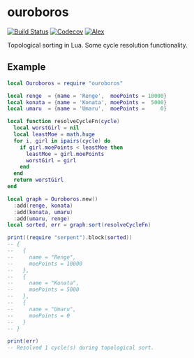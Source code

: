 ouroboros
=========

[![Build Status](https://travis-ci.org/oniietzschan/ouroboros.svg?branch=master)](https://travis-ci.org/oniietzschan/ouroboros)
[![Codecov](https://codecov.io/gh/oniietzschan/ouroboros/branch/master/graph/badge.svg)](https://codecov.io/gh/oniietzschan/ouroboros)
[![Alex](https://img.shields.io/badge/alex-never_racist-brightgreen.svg)](http://alexjs.com/)

Topological sorting in Lua. Some cycle resolution functionality.

Example
-------

```lua
local Ouroboros = require "ouroboros"

local renge  = {name = 'Renge',  moePoints = 10000}
local konata = {name = 'Konata', moePoints =  5000}
local umaru  = {name = 'Umaru',  moePoints =     0}

local function resolveCycleFn(cycle)
  local worstGirl = nil
  local leastMoe = math.huge
  for i, girl in ipairs(cycle) do
    if girl.moePoints < leastMoe then
      leastMoe = girl.moePoints
      worstGirl = girl
    end
  end
  return worstGirl
end

local graph = Ouroboros.new()
  :add(renge, konata)
  :add(konata, umaru)
  :add(umaru, renge)
local sorted, err = graph:sort(resolveCycleFn)

print((require "serpent").block(sorted))
-- {
--   {
--     name = "Renge",
--     moePoints = 10000
--   },
--   {
--     name = "Konata",
--     moePoints = 5000
--   },
--   {
--     name = "Umaru",
--     moePoints = 0
--   }
-- }

print(err)
-- Resolved 1 cycle(s) during topological sort.
```
